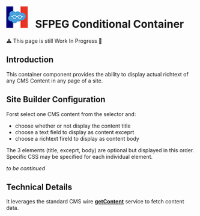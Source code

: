 # ![Logo](/media/Logo.png) &nbsp; SFPEG Conditional Container

⚠️ This page is still Work In Progress 🚧

## Introduction

This container component provides the ability to display actual richtext of any CMS
Content in any page of a site.

## Site Builder Configuration

Forst select one CMS content from the selector and:
* choose whether or not display the content title
* choose a text field to display as content exceprt
* choose a richtext fireld to display as content body 

The 3 elements (title, exceprt, body) are optional but displayed in this order.
Specific CSS may be specified for each individual element.

_to be continued_

## Technical Details

It leverages the standard CMS wire **[getContent](https://developer.salesforce.com/docs/platform/lwc/guide/reference-wire-adapters-delivery-get-content.html)** service to fetch content data.
